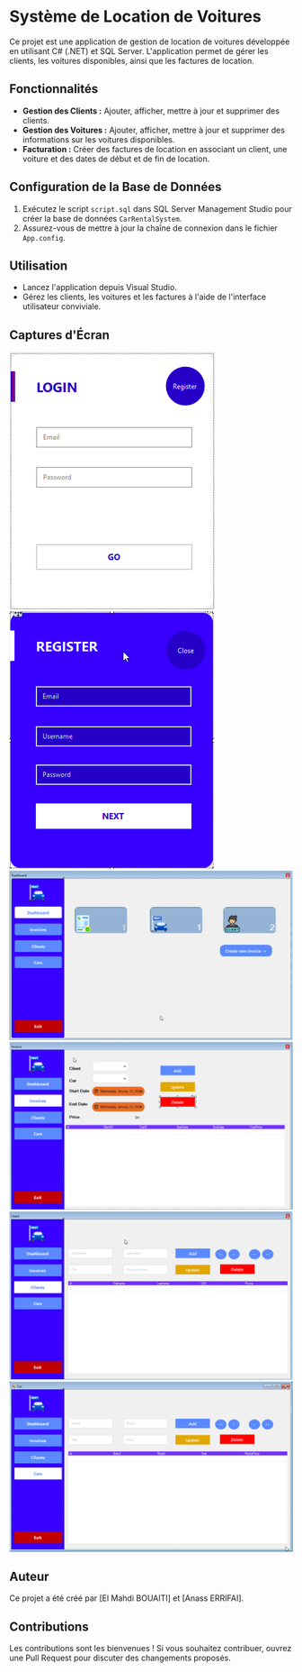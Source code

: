 # Système de Location de Voitures

Ce projet est une application de gestion de location de voitures développée en utilisant C# (.NET) et SQL Server. L'application permet de gérer les clients, les voitures disponibles, ainsi que les factures de location.

## Fonctionnalités

- **Gestion des Clients :** Ajouter, afficher, mettre à jour et supprimer des clients.
- **Gestion des Voitures :** Ajouter, afficher, mettre à jour et supprimer des informations sur les voitures disponibles.
- **Facturation :** Créer des factures de location en associant un client, une voiture et des dates de début et de fin de location.

## Configuration de la Base de Données

1. Exécutez le script `script.sql` dans SQL Server Management Studio pour créer la base de données `CarRentalSystem`.
2. Assurez-vous de mettre à jour la chaîne de connexion dans le fichier `App.config`.

## Utilisation

- Lancez l'application depuis Visual Studio.
- Gérez les clients, les voitures et les factures à l'aide de l'interface utilisateur conviviale.

## Captures d'Écran

![screenshot](./screenshot/login.png)
![screenshot](./screenshot/register.png)
![screenshot](./screenshot/dashboard.png)
![screenshot](./screenshot/invoice.png)
![screenshot](./screenshot/client.png)
![screenshot](./screenshot/car.png)

## Auteur

Ce projet a été créé par [El Mahdi BOUAITI] et [Anass ERRIFAI].

## Contributions

Les contributions sont les bienvenues ! Si vous souhaitez contribuer, ouvrez une Pull Request pour discuter des changements proposés.


